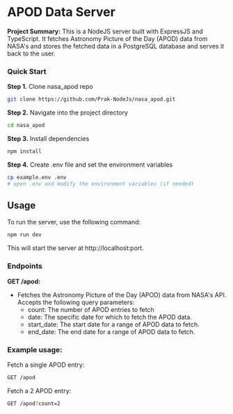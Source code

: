 # APOD Data Server

**Project Summary:** This is a NodeJS server built with ExpressJS and TypeScript. It fetches Astronomy Picture of the Day (APOD) data from NASA's and stores the fetched data in a PostgreSQL database and serves it back to the user.

### Quick Start

**Step 1.**
Clone nasa_apod repo

```bash
git clone https://github.com/Prak-NodeJs/nasa_apod.git
```

**Step 2.**
Navigate into the project directory

```bash
cd nasa_apod
```
**Step 3.**
Install dependencies

```bash
npm install
```

**Step 4.**
Create .env file and set the environment variables

```bash
cp example.env .env
# open .env and modify the environment variables (if needed)
```

## Usage
To run the server, use the following command:

```bash
npm run dev
```
This will start the server at http://localhost:port.

### Endpoints

**GET /apod:**
   - Fetches the Astronomy Picture of the Day (APOD) data from NASA's API.
      Accepts the following query parameters:
      - count: The number of APOD entries to fetch 
      - date: The specific date for which to fetch the APOD data.
      - start_date: The start date for a range of APOD data to fetch.
      - end_date: The end date for a range of APOD data to fetch.

### Example usage:
Fetch a single APOD entry:

```bash
GET /apod
```
Fetch a 2 APOD entry:

```bash
GET /apod?count=2
```